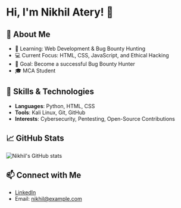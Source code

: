 # Hi, I'm Nikhil Atery! 👋

## 🚀 About Me
- 🌱 Learning: Web Development & Bug Bounty Hunting  
- 💻 Current Focus: HTML, CSS, JavaScript, and Ethical Hacking  
- 🎯 Goal: Become a successful Bug Bounty Hunter  
- 🎓 MCA Student  

## 🔧 Skills & Technologies
- **Languages**: Python, HTML, CSS  
- **Tools**: Kali Linux, Git, GitHub  
- **Interests**: Cybersecurity, Pentesting, Open-Source Contributions

## 📈 GitHub Stats
![Nikhil's GitHub stats](https://github-readme-stats.vercel.app/api?username=NikhilAtrey&show_icons=true&theme=radical)


## 📫 Connect with Me
- [LinkedIn](https://linkedin.com/in/nikhil-attery)
- Email: nikhil@example.com
